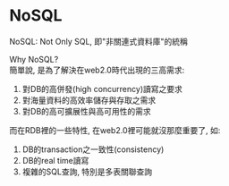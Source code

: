 # NoSQL

NoSQL: Not Only SQL, 即"非關連式資料庫"的統稱

Why NoSQL?  
簡單說, 是為了解決在web2.0時代出現的三高需求:

1. 對DB的高併發\(high concurrency\)讀寫之要求
2. 對海量資料的高效率儲存與存取之需求
3. 對DB的高可擴展性與高可用性的需求

而在RDB裡的一些特性, 在web2.0裡可能就沒那麼重要了, 如:

1. DB的transaction之一致性\(consistency\)
2. DB的real time讀寫
3. 複雜的SQL查詢, 特別是多表關聯查詢



